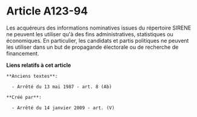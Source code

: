 # Article A123-94

Les acquéreurs des informations nominatives issues du répertoire SIRENE ne peuvent les utiliser qu'à des fins
administratives, statistiques ou économiques. En particulier, les candidats et partis politiques ne peuvent les utiliser dans
un but de propagande électorale ou de recherche de financement.

**Liens relatifs à cet article**

	**Anciens textes**:

	  - Arrêté du 13 mai 1987 - art. 8 (Ab)

	**Créé par**:

	  - Arrêté du 14 janvier 2009 - art. (V)
